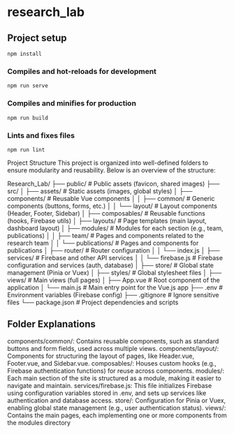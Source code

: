 # research_lab

## Project setup
```
npm install
```

### Compiles and hot-reloads for development
```
npm run serve
```

### Compiles and minifies for production
```
npm run build
```

### Lints and fixes files
```
npm run lint
```
Project Structure
This project is organized into well-defined folders to ensure modularity and reusability. Below is an overview of the structure:

Research_Lab/
├── public/                  # Public assets (favicon, shared images)
├── src/
│   ├── assets/              # Static assets (images, global styles)
│   ├── components/          # Reusable Vue components
│   │   ├── common/          # Generic components (buttons, forms, etc.)
│   │   └── layout/          # Layout components (Header, Footer, Sidebar)
│   ├── composables/         # Reusable functions (hooks, Firebase utils)
│   ├── layouts/             # Page templates (main layout, dashboard layout)
│   ├── modules/             # Modules for each section (e.g., team, publications)
│   │   ├── team/            # Pages and components related to the research team
│   │   └── publications/    # Pages and components for publications
│   ├── router/              # Router configuration
│   │   └── index.js
│   ├── services/            # Firebase and other API services
│   │   └── firebase.js      # Firebase configuration and services (auth, database)
│   ├── store/               # Global state management (Pinia or Vuex)
│   ├── styles/              # Global stylesheet files
│   ├── views/               # Main views (full pages)
│   ├── App.vue              # Root component of the application
│   └── main.js              # Main entry point for the Vue.js app
├── .env                     # Environment variables (Firebase config)
├── .gitignore               # Ignore sensitive files
└── package.json             # Project dependencies and scripts

## Folder Explanations
components/common/: Contains reusable components, such as standard buttons and form fields, used across multiple views.
components/layout/: Components for structuring the layout of pages, like Header.vue, Footer.vue, and Sidebar.vue.
composables/: Houses custom hooks (e.g., Firebase authentication functions) for reuse across components.
modules/: Each main section of the site is structured as a module, making it easier to navigate and maintain.
services/firebase.js: This file initializes Firebase using configuration variables stored in .env, and sets up services like authentication and database access.
store/: Configuration for Pinia or Vuex, enabling global state management (e.g., user authentication status).
views/: Contains the main pages, each implementing one or more components from the modules directory